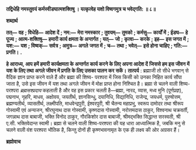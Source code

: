 **तद्विधेहि नमस्तुवयं कर्मस्वीड्यात्मशक्तिषु ।** **यत्कृत्वेह यशो विष्वगमुत्र च भवेद्गति: ॥ ८॥** 

**शब्दार्थ** 

**तत्—** **वह** **; विधेहि—** **आदेश दें** **; नम:—** **मेरा नमस्कार** **; तुवयम्—** **तुमको** **; कर्मसु—** **कार्यों में** **; ईड्य—** **हे पूज्य** **; आत्म-शक्तिषु—** **हमारी कार्य क्षमता के अन्तर्गत** **; यत्—** **जो** **; कृत्वा—** **करके** **; इह—** **इस जगत में** **; यश:—** **यश** **; विष्वक्—** **सर्वत्र** **; अमुत्र—** **अगले** **जगत में** **; च—** **तथा** **; भवेत्—** **इसे होना चाहिए** **; गति:—** **प्रगति।** **.** 

**हे आराध्य, आप हमें हमारी कार्यक्षमता के अन्तर्गत कार्य करने के लिए अपना आदेश दें** **जिससे हम इस जीवन में यश के लिए तथा अगले जीवन में प्रगति के लिए उसका पालन कर** **सकें।** **तात्पर्य** : ब्रह्माजी तो सीधे भगवान् से वैदिक ज्ञान प्राप्त करने वाले हैं और ब्रह्मा की शिष्य- परश्परा में जिस किसी को उनका निहित कार्य सौंपा जाता है, उसे इस जीवन में यश तथा अगले जीवन में मोक्ष प्राप्त होना निश्चित है। ब्रह्मा से चलने वाली शिष्य-परश्परा *ब्रह्मसश्प्रदाय* कहलाती है और वह इस प्रकार चलती है—ब्रह्मा, नारद, व्यास, मध्व मुनि (पूर्णप्रज्ञ), पद्मनाभ, नृहरि, माधव, अक्षोवय, जयतीर्थ, ज्ञानसिन्धु, दयानिधि, विद्यानिधि, राजेन्द्र, जयधर्म, पुरुषोत्तम, ब्रह्मण्यतीर्थ, व्यासतीर्थ, लक्ष्मीपति, माधवेन्द्रपुरी, ईश्वरपुरी, श्री चैतन्य महाप्रभु, स्वरूप दामोदर तथा श्रीरूप गोस्वामी एवं अन्यजन, श्रीरघुनाथ दास गोस्वामी, कृष्णदास गोस्वामी, नरोत्तमदास ठाकुर, विश्वनाथ चक्रवर्ती, जगन्नाथ दास बाबाजी, भक्ति विनोद ठाकुर, गौरकिशोर दास बाबाजी, श्रीमद्भक्ति सिद्धान्त सरस्वती, श्री ए.सी. भक्तिवेदान्त स्वामी। ब्रह्मा से चलने वाली शिष्य-परश्परा की यह धारा आध्यात्मिक है, जबकि मनु से चलने वाली वंश परश्परा भौतिक है, किन्तु दोनों ही कृष्णभावनामृत के एक ही लक्ष्य की ओर अग्रसर हैं।  

**ब्रह्मोवाच** 